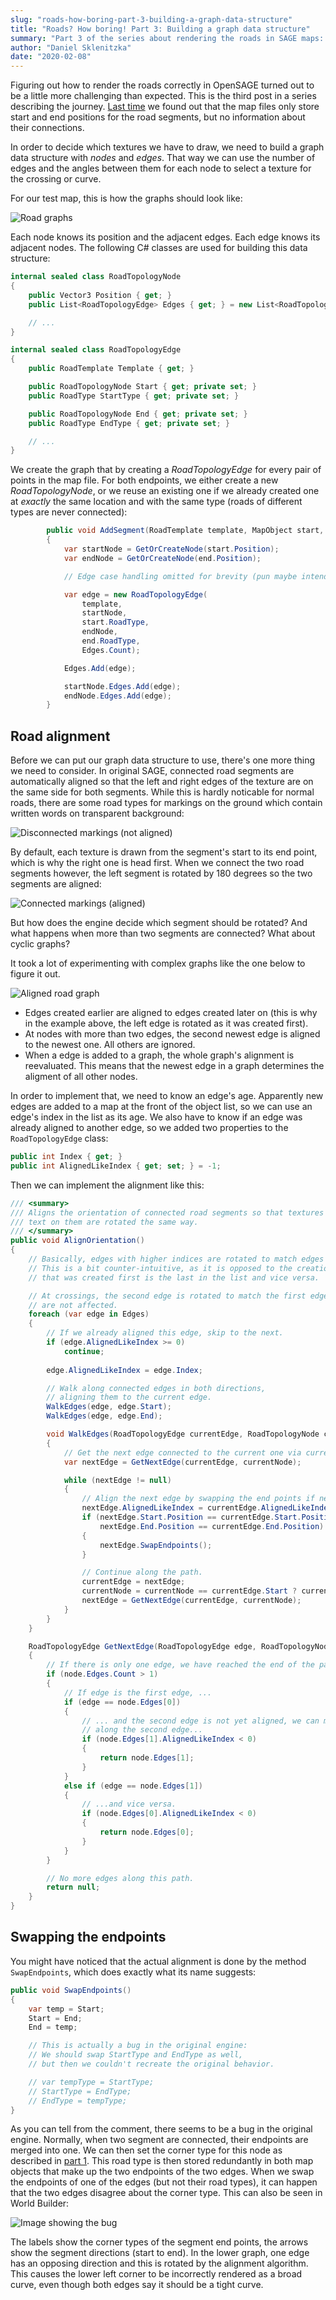 ```yaml
---
slug: "roads-how-boring-part-3-building-a-graph-data-structure"
title: "Roads? How boring! Part 3: Building a graph data structure"
summary: "Part 3 of the series about rendering the roads in SAGE maps: Building a graph data structure"
author: "Daniel Sklenitzka"
date: "2020-02-08"
---
```


Figuring out how to render the roads correctly in OpenSAGE turned out to be a little more challenging than expected. This is the third post in a series describing the journey. [Last time](/blog/roads-how-boring-part-2-inspecting-the-map-files) we found out that the map files only store start and end positions for the road segments, but no information about their connections.

In order to decide which textures we have to draw, we need to build a graph data structure with _nodes_ and _edges_. That way we can use the number of edges and the angles between them for each node to select a texture for the crossing or curve.

For our test map, this is how the graphs should look like:

![Road graphs](./graphs.png)

Each node knows its position and the adjacent edges. Each edge knows its adjacent nodes. The following C# classes are used for building this data structure:

```csharp
internal sealed class RoadTopologyNode
{
    public Vector3 Position { get; }
    public List<RoadTopologyEdge> Edges { get; } = new List<RoadTopologyEdge>();

    // ...
}

internal sealed class RoadTopologyEdge
{
    public RoadTemplate Template { get; }

    public RoadTopologyNode Start { get; private set; }
    public RoadType StartType { get; private set; }

    public RoadTopologyNode End { get; private set; }
    public RoadType EndType { get; private set; }

    // ...
}
```

We create the graph that by creating a _RoadTopologyEdge_ for every pair of points in the map file. For both endpoints, we either create a new _RoadTopologyNode_, or we reuse an existing one if we already created one at *exactly* the same location and with the same type (roads of different types are never connected):

```csharp
        public void AddSegment(RoadTemplate template, MapObject start, MapObject end)
        {
            var startNode = GetOrCreateNode(start.Position);
            var endNode = GetOrCreateNode(end.Position);

            // Edge case handling omitted for brevity (pun maybe intended)

            var edge = new RoadTopologyEdge(
                template,
                startNode,
                start.RoadType,
                endNode,
                end.RoadType,
                Edges.Count);

            Edges.Add(edge);

            startNode.Edges.Add(edge);
            endNode.Edges.Add(edge);
        }
```

## Road alignment

Before we can put our graph data structure to use, there's one more thing we need to consider. In original SAGE, connected road segments are automatically aligned so that the left and right edges of the texture are on the same side for both segments. While this is hardly noticable for normal roads, there are some road types for markings on the ground which contain written words on transparent background:

![Disconnected markings (not aligned)](./not_aligned.png)

By default, each texture is drawn from the segment's start to its end point, which is why the right one is head first. When we connect the two road segments however, the left segment is rotated by 180 degrees so the two segments are aligned:

![Connected markings (aligned)](./not_aligned.png)

But how does the engine decide which segment should be rotated? And what happens when more than two segments are connected? What about cyclic graphs?

It took a lot of experimenting with complex graphs like the one below to figure it out.

![Aligned road graph](./aligned_graph.png)

* Edges created earlier are aligned to edges created later on (this is why in the example above, the left edge is rotated as it was created first).
* At nodes with more than two edges, the second newest edge is aligned to the newest one. All others are ignored.
* When a edge is added to a graph, the whole graph's alignment is reevaluated. This means that the newest edge in a graph determines the aligment of all other nodes.

In order to implement that, we need to know an edge's age. Apparently new edges are added to a map at the front of the object list, so we can use an edge's index in the list as its age. We also have to know if an edge was already aligned to another edge, so we added two properties to the `RoadTopologyEdge` class:

```csharp
public int Index { get; }
public int AlignedLikeIndex { get; set; } = -1;
```

Then we can implement the alignment like this:

```csharp
/// <summary>
/// Aligns the orientation of connected road segments so that textures with
/// text on them are rotated the same way.
/// </summary>
public void AlignOrientation()
{
    // Basically, edges with higher indices are rotated to match edges with lower indices.
    // This is a bit counter-intuitive, as it is opposed to the creation order (the edge
    // that was created first is the last in the list and vice versa.

    // At crossings, the second edge is rotated to match the first edge. All other edges
    // are not affected.
    foreach (var edge in Edges)
    {
        // If we already aligned this edge, skip to the next.
        if (edge.AlignedLikeIndex >= 0)
            continue;
        
        edge.AlignedLikeIndex = edge.Index;

        // Walk along connected edges in both directions,
        // aligning them to the current edge.
        WalkEdges(edge, edge.Start);
        WalkEdges(edge, edge.End);

        void WalkEdges(RoadTopologyEdge currentEdge, RoadTopologyNode currentNode)
        {
            // Get the next edge connected to the current one via currentNode.
            var nextEdge = GetNextEdge(currentEdge, currentNode);

            while (nextEdge != null)
            {
                // Align the next edge by swapping the end points if necessary.
                nextEdge.AlignedLikeIndex = currentEdge.AlignedLikeIndex;
                if (nextEdge.Start.Position == currentEdge.Start.Position ||
                    nextEdge.End.Position == currentEdge.End.Position)
                {
                    nextEdge.SwapEndpoints();
                }

                // Continue along the path.
                currentEdge = nextEdge;
                currentNode = currentNode == currentEdge.Start ? currentEdge.End : currentEdge.Start;
                nextEdge = GetNextEdge(currentEdge, currentNode);
            }
        }
    }

    RoadTopologyEdge GetNextEdge(RoadTopologyEdge edge, RoadTopologyNode node)
    {
        // If there is only one edge, we have reached the end of the path.
        if (node.Edges.Count > 1)
        {
            // If edge is the first edge, ...
            if (edge == node.Edges[0])
            {
                // ... and the second edge is not yet aligned, we can move
                // along the second edge...
                if (node.Edges[1].AlignedLikeIndex < 0)
                {
                    return node.Edges[1];
                }
            }
            else if (edge == node.Edges[1])
            {
                // ...and vice versa.
                if (node.Edges[0].AlignedLikeIndex < 0)
                {
                    return node.Edges[0];
                }
            }
        }

        // No more edges along this path.
        return null;
    }
}
```

## Swapping the endpoints

You might have noticed that the actual alignment is done by the method `SwapEndpoints`, which does exactly what its name suggests:

```csharp
public void SwapEndpoints()
{
    var temp = Start;
    Start = End;
    End = temp;

    // This is actually a bug in the original engine:
    // We should swap StartType and EndType as well,
    // but then we couldn't recreate the original behavior.

    // var tempType = StartType;
    // StartType = EndType;
    // EndType = tempType;
}
```

As you can tell from the comment, there seems to be a bug in the original engine. Normally, when two segment are connected, their endpoints are merged into one. We can then set the corner type for this node as described in [part 1](/blog/roads-how-boring-part-1-taking-stock). This road type is then stored redundantly in both map objects that make up the two endpoints of the two edges. When we swap the endpoints of one of the edges (but not their road types), it can happen that the two edges disagree about the corner type. This can also be seen in World Builder:

![Image showing the bug](./corner_type_bug.png)

The labels show the corner types of the segment end points, the arrows show the segment directions (start to end). In the lower graph, one edge has an opposing direction and this is rotated by the alignment algorithm. This causes the lower left corner to be incorrectly rendered as a broad curve, even though both edges say it should be a tight curve.